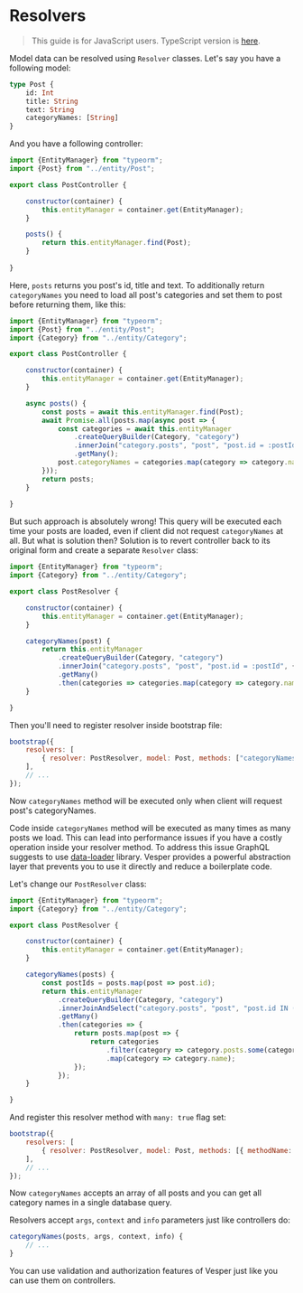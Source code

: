 # Resolvers

> This guide is for JavaScript users. TypeScript version is [here](../typescript/resolvers.md).

Model data can be resolved using `Resolver` classes. 
Let's say you have a following model:

```graphql
type Post {
    id: Int
    title: String
    text: String
    categoryNames: [String]
}
```

And you have a following controller:

```javascript
import {EntityManager} from "typeorm";
import {Post} from "../entity/Post";

export class PostController {

    constructor(container) {
        this.entityManager = container.get(EntityManager);
    }

    posts() {
        return this.entityManager.find(Post);
    }
    
}
```

Here, `posts` returns you post's id, title and text.
To additionally return `categoryNames` you need to load all post's categories and set them to post before returning them,
like this: 

```javascript
import {EntityManager} from "typeorm";
import {Post} from "../entity/Post";
import {Category} from "../entity/Category";

export class PostController {

    constructor(container) {
        this.entityManager = container.get(EntityManager);
    }

    async posts() {
        const posts = await this.entityManager.find(Post);
        await Promise.all(posts.map(async post => {
            const categories = await this.entityManager
                .createQueryBuilder(Category, "category")
                .innerJoin("category.posts", "post", "post.id = :postId", { postId: post.id })
                .getMany();
            post.categoryNames = categories.map(category => category.name);
        }));
        return posts;
    }
    
}
```

But such approach is absolutely wrong! This query will be executed each time your posts are loaded, 
even if client did not request `categoryNames` at all. 
But what is solution then? 
Solution is to revert controller back to its original form and create a separate `Resolver` class:

```javascript
import {EntityManager} from "typeorm";
import {Category} from "../entity/Category";

export class PostResolver {

    constructor(container) {
        this.entityManager = container.get(EntityManager);
    }

    categoryNames(post) {
        return this.entityManager
            .createQueryBuilder(Category, "category")
            .innerJoin("category.posts", "post", "post.id = :postId", { postId: post.id })
            .getMany()
            .then(categories => categories.map(category => category.name));
    }

}
```

Then you'll need to register resolver inside bootstrap file:

```javascript
bootstrap({
    resolvers: [
        { resolver: PostResolver, model: Post, methods: ["categoryNames"] },
    ],
    // ...
});
```

Now `categoryNames` method will be executed only when client will request post's categoryNames.

Code inside `categoryNames` method will be executed as many times as many posts we load.
This can lead into performance issues if you have a costly operation inside your resolver method.
To address this issue GraphQL suggests to use [data-loader](https://github.com/facebook/dataloader) library.
Vesper provides a powerful abstraction layer that prevents you to use it directly and reduce a boilerplate code.

Let's change our `PostResolver` class:

```javascript
import {EntityManager} from "typeorm";
import {Category} from "../entity/Category";

export class PostResolver {

    constructor(container) {
        this.entityManager = container.get(EntityManager);
    }

    categoryNames(posts) {
        const postIds = posts.map(post => post.id);
        return this.entityManager
            .createQueryBuilder(Category, "category")
            .innerJoinAndSelect("category.posts", "post", "post.id IN (:...postIds)", { postIds })
            .getMany()
            .then(categories => {
                return posts.map(post => {
                    return categories
                        .filter(category => category.posts.some(categoryPost => categoryPost.id === post.id))
                        .map(category => category.name);
                });
            });
    }

}
```

And register this resolver method with `many: true` flag set:

```javascript
bootstrap({
    resolvers: [
        { resolver: PostResolver, model: Post, methods: [{ methodName: "categoryNames", many: true }] },
    ],
    // ...
});
```

Now `categoryNames` accepts an array of all posts and you can get all category names in a single database query.

Resolvers accept `args`, `context` and `info` parameters just like controllers do:

```javascript
categoryNames(posts, args, context, info) {
    // ...
}
```

You can use validation and authorization features of Vesper just like you can use them on controllers.